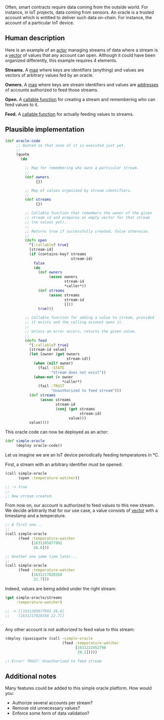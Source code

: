 Often, smart contracts require data coming from the outside world. For instance, in IoT projects, data coming from sensors.
An oracle is a trusted account which is entitled to deliver such data on-chain. For instance, the account of a particular
IoT device.


## Human description

Here is an example of an [actor](/cvm/accounts/actors) managing streams of data where a stream is a [vector](/cvm/data-types/vector)
of values that any account can open. Although it could have been organized differently, this example requires 4 elements.

**Streams.** A [map](/cvm/data-types/map) where keys are identifiers (anything) and values are vectors of arbitrary values
fed by an oracle.

**Owners.** A [map](/cvm/data-types/map) where keys are stream identifiers and values are [addresses](/cvm/data-types/address)
of accounts authorized to feed those streams.

**Open.** A [callable function](/cvm/accounts/callable-functions) for creating a stream and remembering who can feed values
to it.

**Feed.** A [callable function](/cvm/accounts/callable-functions) for actually feeding values to streams.


## Plausible implementation

```clojure
(def oracle-code
     ;; Quoted so that none of it is executed just yet.
     ;;
     (quote
       (do

         ;; Map for remembering who owns a particular stream.
         ;;
         (def owners
              {})

         ;; Map of values organized by stream identifiers.
         ;;
         (def streams
              {})

         ;; Callable function that remembers the owner of the given
         ;; stream id and prepares an empty vector for that stream
         ;; (no values yet).
         ;;
         ;; Returns true if successfully created, false otherwise. 
         ;;
         (defn open
           ^{:callable? true}
           [stream-id]
           (if (contains-key? streams
                              stream-id)
             false
             (do
               (def owners
                    (assoc owners
                           stream-id
                           *caller*))
               (def streams
                    (assoc streams
                           stream-id
                           []))
               true)))

         ;; Callable function for adding a value to stream, provided
         ;; it exists and the calling account owns it.
         ;;
         ;; Unless an error occurs, returns the given value.
         ;;
         (defn feed
           ^{:callable? true}
           [stream-id value]
           (let [owner (get owners
                            stream-id)]
             (when (nil? owner)
               (fail :STATE
                     "Stream does not exist"))
             (when-not (= owner
                          *caller*)
               (fail :TRUST
                     "Unauthorized to feed stream")))
           (def streams
                (assoc streams
                       stream-id
                       (conj (get streams
                                  stream-id)
                             value)))
           value))))
```

This oracle code can now be deployed as an actor:

```clojure
(def simple-oracle
     (deploy oracle-code))
```

Let us imagine we are an IoT device periodically feeding temperatures in °C.

First, a stream with an arbitrary identifier must be opened:

```clojure
(call simple-oracle
      (open :temperature-watcher))

;; -> true
;;
;; New stream created.
```

From now on, our account is authorized to feed values to this new stream. We decide arbitrarily that
for our use case, a value consists of [vector](/cvm/data-types/vector) with a timestamp and a temperature.

```clojure
;; A first one...
;;
(call simple-oracle
      (feed :temperature-watcher
            [1631205877992
             26.6]))

;; Another one some time later...
;;
(call simple-oracle
      (feed :temperature-watcher
            [1631217820358
             22.7]))
```

Indeed, values are being added under the right stream:

```clojure
(get simple-oracle/streams
     :temperature-watcher)

;; -> [[1631205877992 26.6]
;;    [1631217820358 22.7]]
   
```

Any other account is not authorized to feed value to this stream:

```clojure
(deploy (quasiquote (call ~simple-oracle
                          (feed :temperature-watcher
                                [1631222452798
                                 20.1]))))

;; Error! TRUST: Unauthorized to feed stream
```


## Additional notes

Many features could be added to this simple oracle platform. How would you:

- Authorize several accounts per stream?
- Remove old unnecessary values?
- Enforce some form of data validation?
